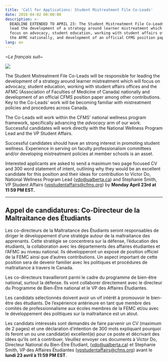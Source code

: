 ```yaml
---
title: 'Call for Applications: Student Mistreatment File Co-Leads'
date: 2018-04-02 00:00:00
description: >-
  DEADLINE EXTENDED TO APRIL 23: The Student Mistreatment File Co-Leads will
  lead the development of a strategy around learner mistreatment which will
  focus on advocacy, student education, working with student affairs offices and
  the AFMC nationally, and development of an official CFMS position paper.
lang: en
---
```


*~Le fran&ccedil;ais suit~*

![](/uploads/mistreatment---extended-1.png)

The Student Mistreatment File Co-Leads will be responsible for leading the development of a strategy around learner mistreatment which will focus on advocacy, student education, working with student affairs offices and the AFMC (Association of Faculties of Medicine of Canada) nationally and development of an official CFMS position paper among other contributions. Key to the Co-Leads' work will be becoming familiar with mistreatment policies and procedures across Canada.

The Co-Leads will work within the CFMS' national wellness program framework, specifically advancing the *advocacy* arm of our work. Successful candidates will work directly with the National Wellness Program Lead and the VP Student Affairs.

Successful candidates should have an strong interest in promoting student wellness. Experience in serving on faculty professionalism committees and/or developing mistreatment policies at member schools is an asset.

Interested applicants are asked to send a maximum two page focused CV and 300 word statement of intent, outlining why they would be an excellent candidate for this position and their ideas for contribution to Victor Do, National Wellness Program Lead ([vdo@ualberta.ca](javascript:void(location.href='mailto:'+String.fromCharCode(118,100,111,64,117,97,108,98,101,114,116,97,46,99,97)))) and Stephanie Smith, VP Student Affairs ([vpstudentaffairs@cfms.org](javascript:void(location.href='mailto:'+String.fromCharCode(118,112,115,116,117,100,101,110,116,97,102,102,97,105,114,115,64,99,102,109,115,46,111,114,103)))) by **Monday April 23rd at 11:59 PM EST.**

---

## Appel de candidatures: Co-Directeur de la Maltraitance des &Eacute;tudiants

Les co-directeurs de la Maltraitance des &Eacute;tudiants seront responsables de diriger le d&eacute;veloppement d’une strat&eacute;gie autour de la maltraitance des apprenants. Cette strat&eacute;gie se concentrera sur la d&eacute;fense, l’&eacute;ducation des &eacute;tudiants, la collaboration avec les d&eacute;partements des affaires &eacute;tudiantes et l’AFMC au niveau national. Ils d&eacute;velopperont un expos&eacute; de position officiel de la FEMC ainsi que d’autres contributions. Un aspect important de cette position sera de devenir familier avec les politiques et proc&eacute;dures de maltraitance &agrave; travers le Canada.

Les co-directeurs travailleront parmi le cadre du programme de bien-&ecirc;tre national, surtout la d&eacute;fense. Ils vont collaborer directement avec le directeur du Programme de Bien-&Ecirc;tre national et le VP des Affaires &Eacute;tudiantes.

Les candidats s&eacute;lectionn&eacute;s doivent avoir un vif int&eacute;r&ecirc;t &agrave; promouvoir le bien-&ecirc;tre des &eacute;tudiants. De l’exp&eacute;rience ant&eacute;rieure en tant que membre des comit&eacute;s de professionnalisme aux &eacute;coles membres de la FEMC et/ou avec le d&eacute;veloppement des politiques sur la maltraitance est un atout.

Les candidats int&eacute;ress&eacute;s sont demand&eacute;s de faire parvenir un CV (maximum de 2 pages) et une d&eacute;claration d’intention de 300 mots expliquant pourquoi ils feront un ou une candidat(e) excellent(e) pour ce poste et d&eacute;crivant des id&eacute;es qu’ils ont &agrave; contribuer. Veuillez envoyer ces documents &agrave; Victor Do, Directeur National du Bien-&Ecirc;tre &Eacute;tudiant, ([vdo@ualberta.ca](javascript:void(location.href='mailto:'+String.fromCharCode(118,100,111,64,117,97,108,98,101,114,116,97,46,99,97)))) et Stephanie Smith, VP des Affaires &Eacute;tudiantes ([vpstudentaffairs@cfms.org](javascript:void(location.href='mailto:'+String.fromCharCode(118,112,115,116,117,100,101,110,116,97,102,102,97,105,114,115,64,99,102,109,115,46,111,114,103)))) avant le **lundi 23 avril &agrave; 11:59 PM EST**.
